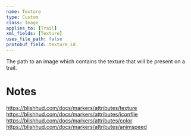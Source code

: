 ```yaml
---
name: Texture
type: Custom
class: Image
applies_to: [Trail]
xml_fields: [Texture]
uses_file_path: false
protobuf_field: texture_id
---
```

The path to an image which contains the texture that will be present on a trail.

Notes
=====
https://blishhud.com/docs/markers/attributes/texture
https://blishhud.com/docs/markers/attributes/iconfile
https://blishhud.com/docs/markers/attributes/color
https://blishhud.com/docs/markers/attributes/animspeed
